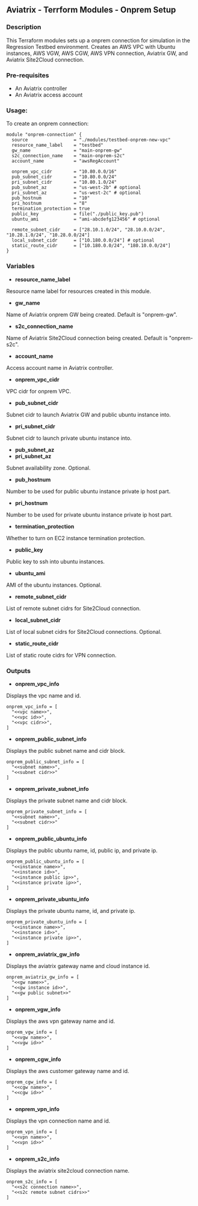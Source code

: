 ## Aviatrix - Terrform Modules - Onprem Setup

### Description
This Terraform modules sets up a onprem connection for simulation in the Regression Testbed environment. Creates an AWS VPC with Ubuntu instances, AWS VGW, AWS CGW, AWS VPN connection, Aviatrix GW, and Aviatrix Site2Cloud connection.

### Pre-requisites

* An Aviatrix controller
* An Aviatrix access account

### Usage:
To create an onprem connection:
```
module "onprem-connection" {
  source                 = "./modules/testbed-onprem-new-vpc"
  resource_name_label    = "testbed"
  gw_name                = "main-onprem-gw"
  s2c_connection_name    = "main-onprem-s2c"
  account_name           = "awsRegAccount"

  onprem_vpc_cidr        = "10.80.0.0/16"
  pub_subnet_cidr        = "10.80.0.0/24"
  pri_subnet_cidr        = "10.80.1.0/24"
  pub_subnet_az          = "us-west-2b" # optional
  pri_subnet_az          = "us-west-2c" # optional
  pub_hostnum            = "10"
  pri_hostnum            = "8"
  termination_protection = true
  public_key             = file("./public_key.pub")
  ubuntu_ami             = "ami-abcdefg123456" # optional

  remote_subnet_cidr     = ["28.10.1.0/24", "28.10.0.0/24", "10.28.1.0/24", "10.28.0.0/24"]
  local_subnet_cidr      = ["10.180.0.0/24"] # optional
  static_route_cidr      = ["10.180.0.0/24", "180.10.0.0/24"]
}
```

### Variables
- **resource_name_label**

Resource name label for resources created in this module.

- **gw_name**

Name of Aviatrix onprem GW being created. Default is "onprem-gw".

- **s2c_connection_name**

Name of Aviatrix Site2Cloud connection being created. Default is "onprem-s2c".

- **account_name**

Access account name in Aviatrix controller.

- **onprem_vpc_cidr**

VPC cidr for onprem VPC.

- **pub_subnet_cidr**

Subnet cidr to launch Aviatrix GW and public ubuntu instance into.

- **pri_subnet_cidr**

Subnet cidr to launch private ubuntu instance into.

- **pub_subnet_az**
- **pri_subnet_az**

Subnet availability zone. Optional.

- **pub_hostnum**

Number to be used for public ubuntu instance private ip host part.

- **pri_hostnum**

Number to be used for private ubuntu instance private ip host part.

- **termination_protection**

Whether to turn on EC2 instance termination protection.

- **public_key**

Public key to ssh into ubuntu instances.

- **ubuntu_ami**

AMI of the ubuntu instances. Optional.

- **remote_subnet_cidr**

List of remote subnet cidrs for Site2Cloud connection.

- **local_subnet_cidr**

List of local subnet cidrs for Site2Cloud connections. Optional.

- **static_route_cidr**

List of static route cidrs for VPN connection.

### Outputs

- **onprem_vpc_info**

Displays the vpc name and id.
```
onprem_vpc_info = [
  "<<vpc name>>",
  "<<vpc id>>",
  "<<vpc cidr>>",
]
```

- **onprem_public_subnet_info**

Displays the public subnet name and cidr block.
```
onprem_public_subnet_info = [
  "<<subnet name>>",
  "<<subnet cidr>>"
]
```

- **onprem_private_subnet_info**

Displays the private subnet name and cidr block.
```
onprem_private_subnet_info = [
  "<<subnet name>>",
  "<<subnet cidr>>"
]
```

- **onprem_public_ubuntu_info**

Displays the public ubuntu name, id, public ip, and private ip.
```
onprem_public_ubuntu_info = [
  "<<instance name>>",
  "<<instance id>>",
  "<<instance public ip>>",
  "<<instance private ip>>",
]
```

- **onprem_private_ubuntu_info**

Displays the private ubuntu name, id, and private ip.
```
onprem_private_ubuntu_info = [
  "<<instance name>>",
  "<<instance id>>",
  "<<instance private ip>>",
]
```

- **onprem_aviatrix_gw_info**

Displays the aviatrix gateway name and cloud instance id.
```
onprem_aviatrix_gw_info = [
  "<<gw name>>",
  "<<gw instance id>>",
  "<<gw public subnet>>"
]
```

- **onprem_vgw_info**

Displays the aws vpn gateway name and id.
```
onprem_vgw_info = [
  "<<vgw name>>",
  "<<vgw id>>"
]
```

- **onprem_cgw_info**

Displays the aws customer gateway name and id.
```
onprem_cgw_info = [
  "<<cgw name>>",
  "<<cgw id>>"
]
```

- **onprem_vpn_info**

Displays the vpn connection name and id.
```
onprem_vpn_info = [
  "<<vpn name>>",
  "<<vpn id>>"
]
```

- **onprem_s2c_info**

Displays the aviatrix site2cloud connection name.
```
onprem_s2c_info = [
  "<<s2c connection name>>",
  "<<s2c remote subnet cidrs>>"
]
```
